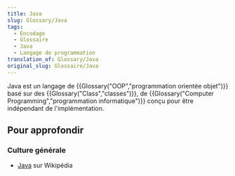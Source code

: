 ```yaml
---
title: Java
slug: Glossary/Java
tags:
  - Encodage
  - Glossaire
  - Java
  - Langage de programmation
translation_of: Glossary/Java
original_slug: Glossaire/Java
---
```

Java est un langage de {{Glossary("OOP","programmation orientée objet")}} basé sur des {{Glossary("Class","classes")}}, de {{Glossary("Computer Programming","programmation informatique")}} conçu pour être indépendant de l'implémentation.

## Pour approfondir

### Culture générale

- [Java](https://fr.wikipedia.org/wiki/Java_(langage)) sur Wikipédia
